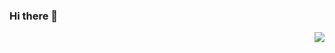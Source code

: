### Hi there 👋

<img align="right" src="https://github-readme-stats.vercel.app/api?username=Liugq5713&show_icons=true&icon_color=CE1D2D&text_color=718096&bg_color=ffffff&hide_title=true" />

<!--
**Liugq5713/Liugq5713** is a ✨ _special_ ✨ repository because its `README.md` (this file) appears on your GitHub profile.

Here are some ideas to get you started:

- 🔭 I’m currently working on ...
- 🌱 I’m currently learning ...
- 👯 I’m looking to collaborate on ...
- 🤔 I’m looking for help with ...
- 💬 Ask me about ...
- 📫 How to reach me: ...
- 😄 Pronouns: ...
- ⚡ Fun fact: ...
-->

